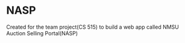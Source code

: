 # NASP
Created for the team project(CS 515) to build a web app called NMSU Auction Selling Portal(NASP)

